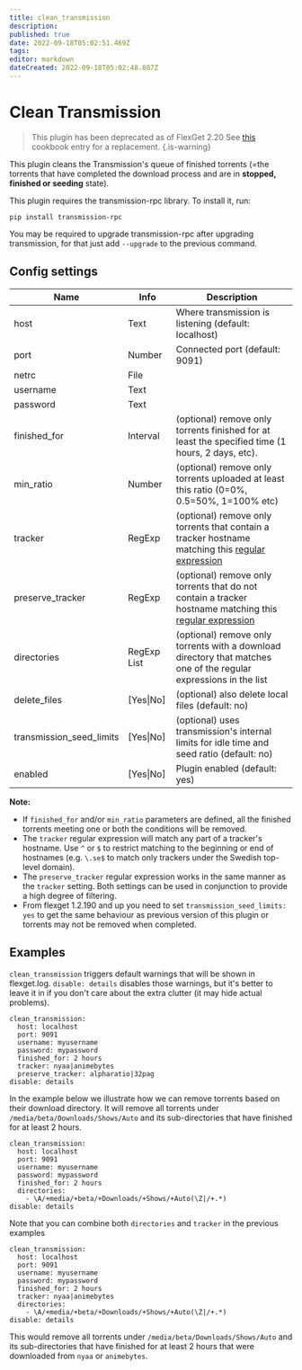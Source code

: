 ```yaml
---
title: clean_transmission
description: 
published: true
date: 2022-09-18T05:02:51.469Z
tags: 
editor: markdown
dateCreated: 2022-09-18T05:02:48.807Z
---
```


# Clean Transmission

> This plugin has been deprecated as of FlexGet 2.20 See <a href="/Cookbook/TorrentCleanup">this</a> cookbook entry for a replacement.
{.is-warning}

This plugin cleans the Transmission's queue of finished torrents (=the torrents that have completed the download process and are in **stopped, finished or seeding** state).

This plugin requires the transmission-rpc library. To install it, run:

```
pip install transmission-rpc
```

You may be required to upgrade transmission-rpc after upgrading transmission, for that just add `--upgrade` to the previous command.

## Config settings

| **Name** | **Info** | **Description** |
| --- | --- | --- |
| host | Text | Where transmission is listening (default: localhost) |
| port | Number | Connected port (default: 9091) |
| netrc | File |  |
| username | Text |  |
| password | Text |  |
| finished_for | Interval | (optional) remove only torrents finished for at least the specified time (1 hours, 2 days, etc). |
| min_ratio | Number | (optional) remove only torrents uploaded at least this ratio (0=0%, 0.5=50%, 1=100% etc) |
| tracker | RegExp | (optional) remove only torrents that contain a tracker hostname matching this [regular expression](https://docs.python.org/2/library/re.html#regular-expression-syntax) |
| preserve_tracker | RegExp | (optional) remove only torrents that do not contain a tracker hostname matching this [regular expression](https://docs.python.org/2/library/re.html#regular-expression-syntax) |
| directories | RegExp List | (optional) remove only torrents with a download directory that matches one of the regular expressions in the list |
| delete_files | [Yes\|No] | (optional) also delete local files (default: no) |
| transmission_seed_limits | [Yes\|No] | (optional) uses transmission's internal limits for idle time and seed ratio (default: no) |
| enabled | [Yes\|No] | Plugin enabled (default: yes) |

**Note:**

- If `finished_for` and/or `min_ratio` parameters are defined, all the finished torrents meeting one or both the conditions will be removed.
- The `tracker` regular expression will match any part of a tracker's hostname. Use `^` or `$` to restrict matching to the beginning or end of hostnames (e.g. `\.se$` to match only trackers under the Swedish top-level domain).
- The `preserve_tracker` regular expression works in the same manner as the `tracker` setting. Both settings can be used in conjunction to provide a high degree of filtering. 
- From flexget 1.2.190 and up you need to set `transmission_seed_limits: yes` to get the same behaviour as previous version of this plugin or torrents may not be removed when completed.


## Examples
`clean_transmission` triggers default warnings that will be shown in flexget.log. `disable: details` disables those warnings, but it's better to leave it in if you don't care about the extra clutter (it may hide actual problems). 

```
clean_transmission:
  host: localhost
  port: 9091
  username: myusername
  password: mypassword
  finished_for: 2 hours
  tracker: nyaa|animebytes
  preserve_tracker: alpharatio|32pag
disable: details
```

In the example below we illustrate how we can remove torrents based on their download directory. It will remove all torrents under `/media/beta/Downloads/Shows/Auto` and its sub-directories that have finished for at least 2 hours.

```
clean_transmission:
  host: localhost
  port: 9091
  username: myusername
  password: mypassword
  finished_for: 2 hours
  directories:
    - \A/+media/+beta/+Downloads/+Shows/+Auto(\Z|/+.*)
disable: details
```

Note that you can combine both `directories` and `tracker` in the previous examples

```
clean_transmission:
  host: localhost
  port: 9091
  username: myusername
  password: mypassword
  finished_for: 2 hours
  tracker: nyaa|animebytes
  directories:
    - \A/+media/+beta/+Downloads/+Shows/+Auto(\Z|/+.*)
disable: details
```

This would remove all torrents under `/media/beta/Downloads/Shows/Auto` and its sub-directories that have finished for at least 2 hours that were downloaded from `nyaa` or `animebytes`.
